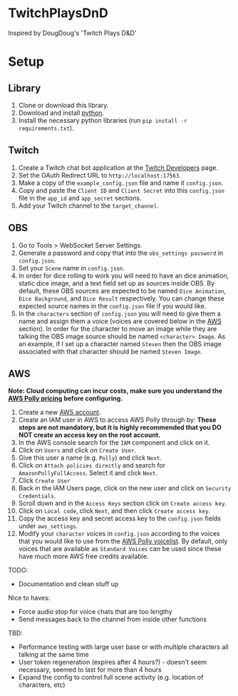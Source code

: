 # TwitchPlaysDnD
Inspired by DougDoug's 'Twitch Plays D&amp;D' 

# Setup

## Library

1. Clone or download this library.
1. Download and install [python](https://www.python.org/downloads/).
1. Install the necessary python libraries (run `pip install -r requirements.txt`).

## Twitch

1. Create a Twitch chat bot application at the [Twitch Developers](https://dev.twitch.tv/console/apps) page.
1. Set the OAuth Redirect URL to `http://localhost:17563`.
1. Make a copy of the `example_config.json` file and name it `config.json`.
1. Copy and paste the `Client ID` and `Client Secret` into this `config.json` file in the `app_id` and `app_secret` sections.
1. Add your Twitch channel to the `target_channel`.

## OBS

1. Go to Tools > WebSocket Server Settings.
1. Generate a password and copy that into the `obs_settings password` in `config.json`. 
1. Set your `Scene` name in `config.json`.
1. In order for dice rolling to work you will need to have an dice animation, static dice image, and a text field set up as sources inside OBS. By default, these OBS sources are expected to be named `Dice Animation`, `Dice Background`, and `Dice Result` respectively. You can change these expected source names in the `config.json` file if you would like.
1. In the `characters` section of `config.json` you will need to give them a name and assign them a voice (voices are covered below in the [AWS](#aws) section). In order for the character to move an image while they are talking the OBS image source should be named `<character> Image`. As an example, if I set up a character named `Steven` then the OBS image associated with that character should be named `Steven Image`.

## AWS

**Note: Cloud computing can incur costs, make sure you understand the [AWS Polly pricing](https://aws.amazon.com/polly/pricing/) before configuring.**

1. Create a new [AWS account](https://aws.amazon.com/).
1. Create an IAM user in AWS to access AWS Polly through by: **These steps are not mandatory, but it is highly recommended that you DO NOT create an access key on the root account.**
  1. In the AWS console search for the `IAM` component and click on it.
  1. Click on `Users` and click on `Create User`.
  1. Give this user a name (e.g. `Polly`) and click `Next`.
  1. Click on `Attach policies directly` and search for `AmazonPollyFullAccess`. Select it and click `Next`.
  1. Click `Create User`
  1. Back in the IAM Users page, click on the new user and click on `Security Credentials`.
  1. Scroll down and in the `Access Keys` section click on `Create access key`.
  1. Click on `Local code`, click `Next`, and then click `Create access key`.
  1. Copy the access key and secret access key to the `config.json` fields under `aws_settings`.
1. Modify your `character` voices in `config.json` according to the voices that you would like to use from the [AWS Polly voicelist](https://docs.aws.amazon.com/polly/latest/dg/voicelist.html). By default, only voices that are available as `Standard Voices` can be used since these have much more AWS free credits available.

TODO:
- Documentation and clean stuff up

Nice to haves:
- Force audio stop for voice chats that are too lengthy
- Send messages back to the channel from inside other functions

TBD:
- Performance testing with large user base or with multiple characters all talking at the same time
- User token regeneration (expires after 4 hours?) - doesn't seem necessary, seemed to last for more than 4 hours
- Expand the config to control full scene activity (e.g. location of characters, etc)
